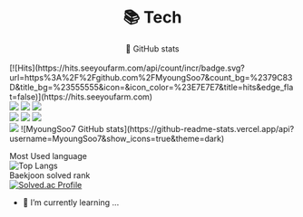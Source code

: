 <div align=center><h1>📚 Tech </h1></div>

<div align=center>🏢 GitHub stats</div>
<br>  
[![Hits](https://hits.seeyoufarm.com/api/count/incr/badge.svg?url=https%3A%2F%2Fgithub.com%2FMyoungSoo7&count_bg=%2379C83D&title_bg=%23555555&icon=&icon_color=%23E7E7E7&title=hits&edge_flat=false)](https://hits.seeyoufarm.com) 
<br>
 <img src="https://img.shields.io/badge/java-007396?style=for-the-badge&logo=java&logoColor=white">   
 <img src="https://img.shields.io/badge/python-3776AB?style=for-the-badge&logo=python&logoColor=white">
 <img src="https://img.shields.io/badge/spring-6DB33F?style=for-the-badge&logo=spring&logoColor=white">
<br> 
 <img src="https://img.shields.io/badge/springboot-6DB33F?style=for-the-badge&logo=springboot&logoColor=white">
 <img src="https://img.shields.io/badge/linux-FCC624?style=for-the-badge&logo=linux&logoColor=black">
 <img src="https://img.shields.io/badge/amazonaws-232F3E?style=for-the-badge&logo=amazonaws&logoColor=white"> 
 <br>
 
 <img src="https://img.shields.io/badge/git-F05032?style=for-the-badge&logo=git&logoColor=white">
![MyoungSoo7 GitHub stats](https://github-readme-stats.vercel.app/api?username=MyoungSoo7&show_icons=true&theme=dark)
<br>  
  
Most Used language<br>
![Top Langs](https://github-readme-stats.vercel.app/api/top-langs/?username=MyoungSoo7&layout=compact&theme=dark)<br>
Baekjoon solved rank<br>
[![Solved.ac Profile](http://mazassumnida.wtf/api/generate_badge?boj=iamipro)](https://solved.ac/iamipro)<br>
- 🌱 I’m currently learning ...

<!--
**MyoungSoo7/MyoungSoo7** is a ✨ _special_ ✨ repository because its `README.md` (this file) appears on your GitHub profile.

Here are some ideas to get you started:

- 🔭 I’m currently working on ...
- 🌱 I’m currently learning ...
- 👯 I’m looking to collaborate on ...
- 🤔 I’m looking for help with ...
- 💬 Ask me about ...
- 📫 How to reach me: ...
- 😄 Pronouns: ...
- ⚡ Fun fact: ...
-->

